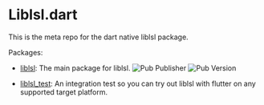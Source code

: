 # Liblsl.dart

This is the meta repo for the dart native liblsl package.

Packages:

- [liblsl](./packages/liblsl): The main package for liblsl. ![Pub Publisher](https://img.shields.io/pub/publisher/liblsl?style=flat-square) ![Pub Version](https://img.shields.io/pub/v/liblsl)


- [liblsl_test](./packages/liblsl_test): An integration test so you can try out liblsl with flutter on any supported target platform.
